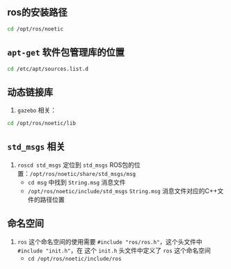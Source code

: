 ## ros的安装路径
```bash
cd /opt/ros/noetic
```

## `apt-get` 软件包管理库的位置
```bash
cd /etc/apt/sources.list.d
```

## 动态链接库
1. `gazebo` 相关：
```bash
cd /opt/ros/noetic/lib
```

## `std_msgs` 相关
1. `roscd std_msgs` 定位到 `std_msgs` ROS包的位置：`/opt/ros/noetic/share/std_msgs/msg`
   - `cd msg` 中找到 `String.msg` 消息文件
   - `/opt/ros/noetic/include/std_msgs` `String.msg` 消息文件对应的C++文件的路径位置

## 命名空间
1. `ros` 这个命名空间的使用需要 `#include "ros/ros.h"`，这个头文件中`#include "init.h"`，在 这个 `init.h` 头文件中定义了 `ros` 这个命名空间
   - `cd /opt/ros/noetic/include/ros` 
